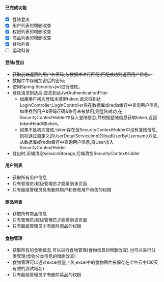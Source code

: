 #### 已完成功能
- [x] 登陆登出
- [x] 用户列表的增删改查
- [x] 权限列表的增删改查
- [x] 商品列表的增删改查
- [x] 食物列表
- [ ] 运动科普

#### 登陆/登出
- ~~获取前端返回的用户名密码,与数据库进行匹配;匹配成功则返回用户信息。~~
- 数据库中存储加密后的密码;
- 使用Spring Security+jwt进行登陆。
- 登陆请求到达后,首先到达JwtAuthenticationFilter
  - 如果用户初次登陆未携带token,请求将到达LoginController;LoginController将在数据库或redis缓存中查询用户信息,如果找到用户&密码正确&账号未被禁用,则登陆成功,在SecurityContextHolder中存入登陆信息,并根据登陆信息获取token,返回tokenHead和token。
  - 如果不是初次登陆,token存在但SecurityContextHolder中没有登陆信息,则将通过自定义的UserDetailServiceImpl的loadUserByUsername方法,从数据库或redis缓存中查询用户信息,将User放入SecurityContextHolder
- 登出时,前端清空sessionStorage,后端清空SecurityContextHolder

#### 用户列表
- 获取所有用户信息
- 只有管理员/超级管理员才能看到该页面
- 只有超级管理员具有删除用户和修改用户角色的权限

#### 商品列表
- 获取所有商品信息
- 只有管理员/超级管理员才能看到该页面
- 只有超级管理员才有删除商品的权限

#### 食物管理
- 获取所有的食物信息,可以进行食物管理(食物信息的增删改查),也可以进行分类管理(食物分类信息的增删改查)
- 食物管理可以通过excel批量上传,excel中的食物图片被保存在七牛云中(30天有效的测试域名)
- 只有超级管理员才有删除菜品的权限